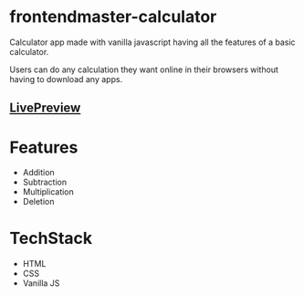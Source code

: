 # frontendmaster-calculator
 Calculator app made with vanilla javascript having all the features of a basic calculator.
 
 Users can do any calculation they want online in their browsers without having to download any apps.
 

## [LivePreview](https://frontendmaster-calculator.vercel.app/)

 # Features
 - Addition
 - Subtraction
 - Multiplication
 - Deletion
 
# TechStack
 - HTML
 - CSS 
 - Vanilla JS


